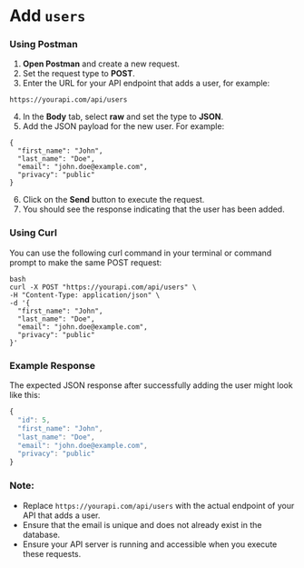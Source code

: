 # Add `users`

### Using Postman

1. **Open Postman** and create a new request.
2. Set the request type to **POST**.
3. Enter the URL for your API endpoint that adds a user, for example:
```shell
https://yourapi.com/api/users
```
4. In the **Body** tab, select **raw** and set the type to **JSON**.
5. Add the JSON payload for the new user. For example:
```shell
{
  "first_name": "John",
  "last_name": "Doe",
  "email": "john.doe@example.com",
  "privacy": "public"
}
```
6. Click on the **Send** button to execute the request.
7. You should see the response indicating that the user has been added.

### Using Curl

You can use the following curl command in your terminal or command prompt to make the same POST request:
```shell
bash
curl -X POST "https://yourapi.com/api/users" \
-H "Content-Type: application/json" \
-d '{
  "first_name": "John",
  "last_name": "Doe",
  "email": "john.doe@example.com",
  "privacy": "public"
}'
```

### Example Response

The expected JSON response after successfully adding the user might look like this:
```js
{
  "id": 5,
  "first_name": "John",
  "last_name": "Doe",
  "email": "john.doe@example.com",
  "privacy": "public"
}
```
### Note:
- Replace `https://yourapi.com/api/users` with the actual endpoint of your API that adds a user.
- Ensure that the email is unique and does not already exist in the database.
- Ensure your API server is running and accessible when you execute these requests.